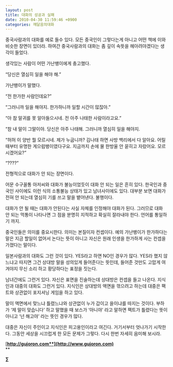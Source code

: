 ```yaml
---
layout: post
title: 대화의 성공과 실패
date: 2010-04-30 11:59:46 +0900
categories: 깨달음의대화
---
```

  
<P CLASS=HStyle0>

  
</P> <P CLASS=HStyle0>중국사람과의 대화를 예로 들수 있다. 모든 중국인이 그렇다는게 아니고 어떤 책에 이와 비슷한 장면이 있더라. 하여간 중국사람과의 대화는 좀 깊이 속뜻을 헤아려야겠다는 생각이 들었다.</P> <P CLASS=HStyle0>  
</P> <P CLASS=HStyle0>생각있는 사람이 어떤 가난뱅이에게 충고했다. </P> <P CLASS=HStyle0>“당신은 열심히 일을 해야 해.”</P> <P CLASS=HStyle0>가난뱅이가 말했다.</P> <P CLASS=HStyle0>“전 한가한 사람인데요?”</P> <P CLASS=HStyle0>“그러니까 일을 해야지. 한가하니까 일할 시간이 많잖아.”</P> <P CLASS=HStyle0>“아 참 말귀를 못 알아들으시네. 전 아주 나태한 사람이라고요.”</P> <P CLASS=HStyle0>“참 내 말이 그말이야. 당신은 아주 나태해. 그러니까 열심히 일을 해야지.</P> <P CLASS=HStyle0>“허허 이 양반 뭘 모르시네. 제가 누굽니까? 김나태 하면 사방 백리에서 다 알아요. 어릴때부터 유명한 게으럼뱅이였다구요. 지금까지 손에 물 한방울 안 묻히고 자랐어요. 모르시겠어요?”</P> <P CLASS=HStyle0>“????”</P> <P CLASS=HStyle0>전형적으로 대화가 안 되는 장면이다.</P> <P CLASS=HStyle0>  
</P> <P CLASS=HStyle0>어문 수구꼴통 아저씨와 대화가 불능이었듯이 대화 안 되는 일은 흔히 있다. 한국인과 중국인 사이에도 이런 식의 소통불능 상태가 있고 남녀사이에도 있다. 대부분 보면 대화가 전혀 안 되는데 열심히 기를 쓰고 말을 뱉어낸다. 불행이다.</P> <P CLASS=HStyle0>  
</P> <P CLASS=HStyle0>대화가 안 될 때는 대화가 안된다는 사실 자체를 인정해야 대화가 된다. 그러므로 대화 안 되는 먹통이 나타나면 그 점을 분명히 지적하고 확실히 잘라내야 한다. 언어를 통일하기 까지.</P> <P CLASS=HStyle0>  
</P> <P CLASS=HStyle0>중국인들은 의미를 중요시한다. 의미는 본질이자 컨셉이다. 예의 가난뱅이가 한가하다는 말은 지금 할일이 없어서 논다는 뜻이 아니고 자신은 원래 인생을 한가하게 사는 컨셉을 가졌다는 말이다. </P> <P CLASS=HStyle0>  
</P> <P CLASS=HStyle0>일본사람과의 대화도 그런 것이 있다. YES라고 하면 NO인 경우가 많다. YES라 했지 않느냐고 따지면 그건 상대방 말을 성의있게 들어준다는 뜻인데, 들어준 것만도 고맙게 여겨야지 무신 소리 하고 황당하다는 표정을 짓는다.</P> <P CLASS=HStyle0>  
</P> <P CLASS=HStyle0>남녀간에도 그런거 있다. 자신은 표면을 진술하는데 상대방은 컨셉을 들고 나온다. 지식인과 대중의 대화도 그런거 있다. 지식인은 상대방의 액면을 꺾으려고 하는데 대중은 팩트와 상관없이 포지셔닝 게임을 하고 있다.</P> <P CLASS=HStyle0>  
</P> <P CLASS=HStyle0>말이 액면에서 맞느냐 틀렸느냐와 상관없이 누가 갑이고 을이냐를 따지는 것이다. 부하가 ‘제 말이 맞습니다’ 하고 말했을 때 보스가 ‘아니야’ 라고 말하면 팩트가 틀렸다는 뜻이 아니고 ‘넌 해고야’ 라는 뜻인 경우가 많다.</P> <P CLASS=HStyle0>  
</P> <P CLASS=HStyle0>대중은 자신이 주인이고 지식인은 피고용인이라고 여긴다. 거기서부터 엇나가기 시작한다. 그동안 세상을 시끄럽게 한 모든 문제가 그렇다. 다시 한번 자세히 음미해 보시라.</P> <P CLASS=HStyle0>  
</P> 



[**http://gujoron.com**](http://www.gujoron.com)**  
** 

**∑**